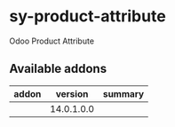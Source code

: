 # sy-product-attribute
Odoo Product Attribute

[//]: # (addons)

Available addons
----------------
addon | version | summary
--- | --- | ---
[](/) | 14.0.1.0.0 |

[//]: # (end addons)
